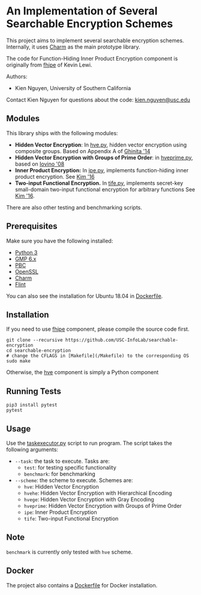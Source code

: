 # An Implementation of Several Searchable Encryption Schemes #

This project aims to implement several searchable encryption schemes.
Internally, it uses [Charm] as the main prototype library.
 
The code for Function-Hiding Inner Product Encryption component is originally from [fhipe](https://github.com/kevinlewi/fhipe) of Kevin Lewi.

Authors:
 * Kien Nguyen, University of Southern California

Contact Kien Nguyen for questions about the code:
  kien.nguyen@usc.edu
  
## Modules ##

This library ships with the following modules:
 * **Hidden Vector Encryption**: In [hve.py], 
 hidden vector encryption using composite groups. Based on Appendix A of [Ghinita '14]
 * **Hidden Vector Encryption with Groups of Prime Order**: in [hveprime.py], based on [Iovino '08]   
 * **Inner Product Encryption:** In [ipe.py], implements function-hiding
   inner product encryption. See [Kim '16]
 * **Two-input Functional Encryption.** In [tife.py], implements secret-key
   small-domain two-input functional encryption for arbitrary functions
   See [Kim '16].
   
There are also other testing and benchmarking scripts.


## Prerequisites ##

Make sure you have the following installed:
 * [Python 3](https://www.python.org/)
 * [GMP 6.x](http://gmplib.org/)
 * [PBC](http://crypto.stanford.edu/pbc/download.html)
 * [OpenSSL](http://www.openssl.org/source/)
 * [Charm]
 * [Flint](http://www.flintlib.org/)

You can also see the installation for Ubuntu 18.04 in [Dockerfile].

## Installation ##
If you need to use [fhipe] component, please compile the source code first.

    git clone --recursive https://github.com/USC-InfoLab/searchable-encryption
    cd searchable-encryption
    # change the CFLAGS in [Makefile](/Makefile) to the corresponding OS
    sudo make
    
Otherwise, the [hve] component is simply a Python component

## Running Tests ##

	pip3 install pytest
    pytest
    

## Usage ##
Use the [taskexecutor.py] script to run program.
The script takes the following arguments:
  * `--task`: the task to execute. 
  Tasks are: 
    * `test`: for testing specific functionality
    * `benchmark`: for benchmarking
  * `--scheme`: the scheme to execute. 
  Schemes are: 
    * `hve`: Hidden Vector Encryption 
    * `hvehe`: Hidden Vector Encryption with Hierarchical Encoding
    * `hvege`: Hidden Vector Encryption with Gray Encoding 
    * `hveprime`: Hidden Vector Encryption with Groups of Prime Order 
    * `ipe`: Inner Product Encryption
    * `tife`: Two-input Functional Encryption
  
  
## Note ##
`benchmark` is currently only tested with `hve` scheme. 

## Docker ##
The project also contains a [Dockerfile] for Docker installation. 

[taskexecutor.py]: /taskexecutor.py    
[fhipe]: /searchableencryption/fhipe/
[ipe.py]: /searchableencryption/fhipe/ipe.py
[tife.py]: /searchableencryption/fhipe/tife.py
[hve]: /searchableencryption/hve
[hve.py]: /searchableencryption/hve/hve.py
[hveprime.py]: /searchableencryption/hve/hveprime.py
[Charm]: http://charm-crypto.io/
[Kim '16]: https://eprint.iacr.org/2016/440
[Ghinita '14]: https://dl.acm.org/citation.cfm?id=2557559
[Iovino '08]: https://dl.acm.org/citation.cfm?id=1431889
[Dockerfile]: /Dockerfile

